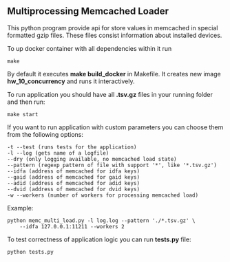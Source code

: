 ## Multiprocessing Memcached Loader

This python program provide api for store values in memcached in special formatted gzip files.
These files consist information about installed devices. 

To up docker container with all dependencies within it run
```angular2html
make
```
By default it executes **make build_docker** in Makefile. 
It creates new image **hw_10_concurrency** and runs it interactively.

To run application you should have all **.tsv.gz** files in your running folder and 
then run:
```angular2html
make start
```

If you want to run application with custom parameters you can choose them
from the following options:

```
-t --test (runs tests for the application)
-l --log (gets name of a logfile)
--dry (only logging available, no memcached load state)
--pattern (regexp pattern of file with support '*', like '*.tsv.gz')
--idfa (address of memcached for idfa keys)
--gaid (address of memcached for gaid keys)
--adid (address of memcached for adid keys)
--dvid (address of memcached for dvid keys)
-w --workers (number of workers for processing memcached load)
```

Example:
```angular2html
python memc_multi_load.py -l log.log --pattern './*.tsv.gz' \
    --idfa 127.0.0.1:11211 --workers 2
```

To test correctness of application logic you can run **tests.py** file:
```angular2html
python tests.py
```
